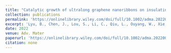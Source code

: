 ```yaml
---
title: "Catalytic growth of ultralong graphene nanoribbons on insulating substrates"
collection: publications
permalink: 'https://onlinelibrary.wiley.com/doi/full/10.1002/adma.202200956'
excerpt: 'Lyu, B., Chen, J., Lou, S., Li, C., Qiu, L., Ouyang, W., Xie, J., Mitchell, I., Wu, T., Deng, A., Hu, C., Zhou, X., Shen, P., Ma, S., Wu, Z., Watanabe, K., Taniguchi, T., Wang, X., Liang, Q., Jia, J., Urbakh, M., Hod, O., Ding, F., Wang, S., Shi, Z. Adv. Mater. 2022, 34, 2200956.'
date: 2022
venue: Adv. Mater
paperurl: 'https://onlinelibrary.wiley.com/doi/full/10.1002/adma.202200956'
citation: none
---
```

